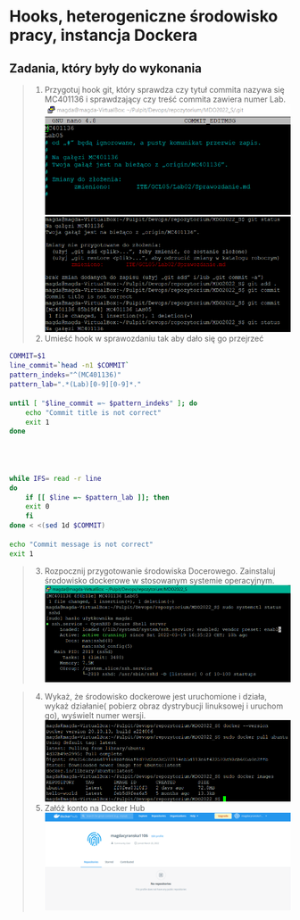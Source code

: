 # Hooks, heterogeniczne środowisko pracy, instancja Dockera

## Zadania, który były do wykonania

>1. Przygotuj hook git, który sprawdza czy tytuł commita nazywa się MC401136 i sprawdzający czy treść commita zawiera numer Lab.
![Screen1](275820693_483718936533281_7601181912934150284_n.png)
![Screen2](275817432_305918198276660_995097057655738368_n.png)
> 2. Umieść hook w sprawozdaniu tak aby dało się go przejrzeć

```BASH
COMMIT=$1
line_commit=`head -n1 $COMMIT`
pattern_indeks="^(MC401136)"
pattern_lab=".*(Lab)[0-9][0-9]*."

until [ "$line_commit =~ $pattern_indeks" ]; do
    echo "Commit title is not correct"
    exit 1
done




while IFS= read -r line
do
    if [[ $line =~ $pattern_lab ]]; then
    exit 0
    fi
done < <(sed 1d $COMMIT)

echo "Commit message is not correct"
exit 1
```

>3. Rozpocznij przygotowanie środowiska Docerowego. Zainstaluj środowisko dockerowe w stosowanym systemie operacyjnym. 
![Screen3](275850304_1641048122954349_7771618078116000592_n.png)

>4. Wykaż, że środowisko dockerowe jest uruchomione i działa, wykaż działanie( pobierz obraz dystrybucji linuksowej i uruchom go), wyświelt numer wersji.
![Screen4](275897693_390513295809375_6462618868840290201_n.png)
> 5. Załóż konto na Docker Hub
![Screen5](275853454_498645438480781_2875655412935737681_n.png)